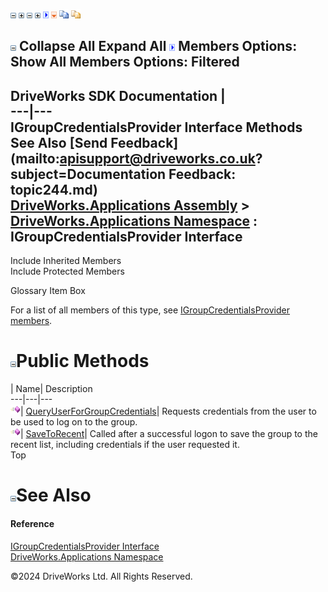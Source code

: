 ![](dotnetimages/collapse.gif) ![](dotnetimages/expand.gif) ![](dotnetimages/collapse.gif) ![](dotnetimages/expand.gif) ![](dotnetimages/drpdown.gif) ![](dotnetimages/drpdown_orange.gif) ![](dotnetimages/copycode.gif) ![](dotnetimages/copycodeHighlight.gif)

![](dotnetimages/collapse.gif) Collapse All Expand All ![](dotnetimages/drpdown.gif) Members Options: Show All  Members Options: Filtered   
---  
DriveWorks SDK Documentation  |   
---|---  
IGroupCredentialsProvider Interface Methods   
See Also [Send Feedback](mailto:apisupport@driveworks.co.uk?subject=Documentation Feedback: topic244.md)  
[DriveWorks.Applications Assembly](topic13.md) > [DriveWorks.Applications Namespace](topic16.md) : IGroupCredentialsProvider Interface  
---  
  
Include Inherited Members    
Include Protected Members    


Glossary Item Box

For a list of all members of this type, see [IGroupCredentialsProvider members](topic245.md).

# ![](dotnetimages/collapse.gif)Public Methods

| Name| Description  
---|---|---  
![ Method](dotnetimages/Method.gif)| [QueryUserForGroupCredentials](topic249.md)| Requests credentials from the user to be used to log on to the group.   
![ Method](dotnetimages/Method.gif)| [SaveToRecent](topic250.md)| Called after a successful logon to save the group to the recent list, including credentials if the user requested it.   
Top

# ![](dotnetimages/collapse.gif)See Also

#### Reference

[IGroupCredentialsProvider Interface](topic244.md)   
[DriveWorks.Applications Namespace](topic16.md)

©2024 DriveWorks Ltd. All Rights Reserved.
